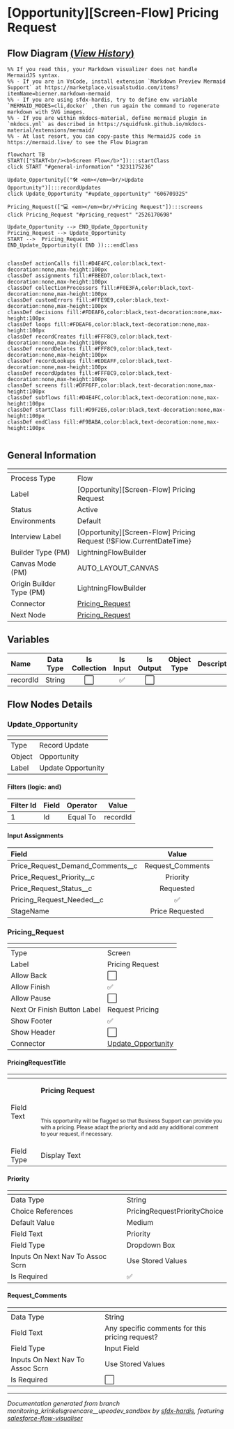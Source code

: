 # [Opportunity][Screen-Flow] Pricing Request

## Flow Diagram [(_View History_)](Opportunity_Screen_Flow_Pricing_Request-history.md)

```mermaid
%% If you read this, your Markdown visualizer does not handle MermaidJS syntax.
%% - If you are in VsCode, install extension `Markdown Preview Mermaid Support` at https://marketplace.visualstudio.com/items?itemName=bierner.markdown-mermaid
%% - If you are using sfdx-hardis, try to define env variable `MERMAID_MODES=cli,docker` ,then run again the command to regenerate markdown with SVG images.
%% - If you are within mkdocs-material, define mermaid plugin in `mkdocs.yml` as described in https://squidfunk.github.io/mkdocs-material/extensions/mermaid/
%% - At last resort, you can copy-paste this MermaidJS code in https://mermaid.live/ to see the Flow Diagram

flowchart TB
START(["START<br/><b>Screen Flow</b>"]):::startClass
click START "#general-information" "3231175236"

Update_Opportunity[("🛠️ <em></em><br/>Update Opportunity")]:::recordUpdates
click Update_Opportunity "#update_opportunity" "606709325"

Pricing_Request(["💻 <em></em><br/>Pricing Request"]):::screens
click Pricing_Request "#pricing_request" "2526170698"

Update_Opportunity --> END_Update_Opportunity
Pricing_Request --> Update_Opportunity
START -->  Pricing_Request
END_Update_Opportunity(( END )):::endClass


classDef actionCalls fill:#D4E4FC,color:black,text-decoration:none,max-height:100px
classDef assignments fill:#FBEED7,color:black,text-decoration:none,max-height:100px
classDef collectionProcessors fill:#F0E3FA,color:black,text-decoration:none,max-height:100px
classDef customErrors fill:#FFE9E9,color:black,text-decoration:none,max-height:100px
classDef decisions fill:#FDEAF6,color:black,text-decoration:none,max-height:100px
classDef loops fill:#FDEAF6,color:black,text-decoration:none,max-height:100px
classDef recordCreates fill:#FFF8C9,color:black,text-decoration:none,max-height:100px
classDef recordDeletes fill:#FFF8C9,color:black,text-decoration:none,max-height:100px
classDef recordLookups fill:#EDEAFF,color:black,text-decoration:none,max-height:100px
classDef recordUpdates fill:#FFF8C9,color:black,text-decoration:none,max-height:100px
classDef screens fill:#DFF6FF,color:black,text-decoration:none,max-height:100px
classDef subflows fill:#D4E4FC,color:black,text-decoration:none,max-height:100px
classDef startClass fill:#D9F2E6,color:black,text-decoration:none,max-height:100px
classDef endClass fill:#F9BABA,color:black,text-decoration:none,max-height:100px


```

<!-- Flow description -->

## General Information

|<!-- -->|<!-- -->|
|:---|:---|
|Process Type| Flow|
|Label|[Opportunity][Screen-Flow] Pricing Request|
|Status|Active|
|Environments|Default|
|Interview Label|[Opportunity][Screen-Flow] Pricing Request {!$Flow.CurrentDateTime}|
| Builder Type (PM)|LightningFlowBuilder|
| Canvas Mode (PM)|AUTO_LAYOUT_CANVAS|
| Origin Builder Type (PM)|LightningFlowBuilder|
|Connector|[Pricing_Request](#pricing_request)|
|Next Node|[Pricing_Request](#pricing_request)|


## Variables

|Name|Data Type|Is Collection|Is Input|Is Output|Object Type|Description|
|:-- |:--:|:--:|:--:|:--:|:--:|:--  |
|recordId|String|⬜|✅|⬜|<!-- -->|<!-- -->|


## Flow Nodes Details

### Update_Opportunity

|<!-- -->|<!-- -->|
|:---|:---|
|Type|Record Update|
|Object|Opportunity|
|Label|Update Opportunity|


#### Filters (logic: **and**)

|Filter Id|Field|Operator|Value|
|:-- |:-- |:--:|:--: |
|1|Id| Equal To|recordId|




#### Input Assignments

|Field|Value|
|:-- |:--: |
|Price_Request_Demand_Comments__c|Request_Comments|
|Price_Request_Priority__c|Priority|
|Price_Request_Status__c|Requested|
|Pricing_Request_Needed__c|✅|
|StageName|Price Requested|




### Pricing_Request

|<!-- -->|<!-- -->|
|:---|:---|
|Type|Screen|
|Label|Pricing Request|
|Allow Back|⬜|
|Allow Finish|✅|
|Allow Pause|⬜|
|Next Or Finish Button Label|Request Pricing|
|Show Footer|✅|
|Show Header|⬜|
|Connector|[Update_Opportunity](#update_opportunity)|


#### PricingRequestTitle

|<!-- -->|<!-- -->|
|:---|:---|
|Field Text|<p><strong style="font-size: 16px;">Pricing Request</strong></p><p><br></p><p><span style="font-size: 12px;">This opportunity will be flagged so that Business Support can provide you with a pricing. Please adapt the priority and add any additional comment to your request, if necessary.</span></p>|
|Field Type| Display Text|




#### Priority

|<!-- -->|<!-- -->|
|:---|:---|
|Data Type|String|
|Choice References|PricingRequestPriorityChoice|
|Default Value|Medium|
|Field Text|Priority|
|Field Type| Dropdown Box|
|Inputs On Next Nav To Assoc Scrn| Use Stored Values|
|Is Required|✅|




#### Request_Comments

|<!-- -->|<!-- -->|
|:---|:---|
|Data Type|String|
|Field Text|Any specific comments for this pricing request?|
|Field Type| Input Field|
|Inputs On Next Nav To Assoc Scrn| Use Stored Values|
|Is Required|⬜|








___

_Documentation generated from branch monitoring_krinkelsgreencare__upeodev_sandbox by [sfdx-hardis](https://sfdx-hardis.cloudity.com), featuring [salesforce-flow-visualiser](https://github.com/toddhalfpenny/salesforce-flow-visualiser)_